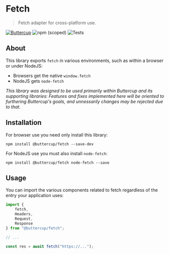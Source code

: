 # Fetch
> Fetch adapter for cross-platform use.

[![Buttercup](https://cdn.rawgit.com/buttercup-pw/buttercup-assets/6582a033/badge/buttercup-slim.svg)](https://buttercup.pw) ![npm (scoped)](https://img.shields.io/npm/v/@buttercup/fetch) ![Tests](https://github.com/buttercup/fetch/actions/workflows/test.yml/badge.svg)

## About

This library exports `fetch` in various environments, such as within a browser or under NodeJS:

 * Browsers get the native `window.fetch`
 * NodeJS gets `node-fetch`

_This library was designed to be used primarily within Buttercup and its supporting libraries: Features and fixes implemented here will be oriented to furthering Buttercup's goals, and unnessarily changes may be rejected due to that._

## Installation

For browser use you need only install this library:

```shell
npm install @buttercup/fetch --save-dev
```

For NodeJS use you must also install `node-fetch`:

```shell
npm install @buttercup/fetch node-fetch --save
```

## Usage

You can import the various components related to fetch regardless of the entry your application uses:

```typescript
import {
    fetch,
    Headers,
    Request,
    Response
} from "@buttercup/fetch";

// ...

const res = await fetch("https://...");
```
